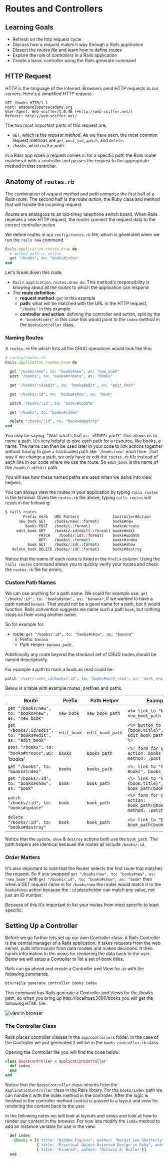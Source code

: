 # Routes and Controllers
## Learning Goals
- Refresh on the http request cycle
- Discuss how a request makes it way through a Rails application
- Dissect the _routes file_ and learn how to define routes
- Explore the role of _controllers_ in a Rails application
- Create a basic controller using the Rails generate command

## HTTP Request
HTTP is the language of the internet. Browsers send HTTP requests to our servers. Here's a simplified HTTP request:

    GET /books HTTP/1.1
    Host: adadevelopersacademy.org
    User-Agent: Web-sniffer/1.0.46 (+http://web-sniffer.net/)
    Referer: http://web-sniffer.net/

The two most important parts of this request are:

- `GET`, which is the _request method_. As we have seen, the most common request methods are `get`, `post`, `put`, `patch`, and `delete`.
- `/books`, which is the _path_.

In a Rails app when a request comes in for a specific _path_ the Rails router	matches it with a controller and passes the request to the appropriate method in that controller.




## Anatomy of `routes.rb`
The combination of _request method_ and _path_ comprise the first half of a Rails _route_. The second half is the route _action_, the Ruby class and method that will handle the incoming request.

_Routes_ are analogous to an old-timey telephone switch board. When Rails receives a new HTTP request, the _routes_ connect the request data to the correct _controller action_.

We define routes in our `config/routes.rb` file, which is generated when we run the `rails new` command.

```ruby
Rails.application.routes.draw do
  # method path => action
  get "/books", to: "books#index"
end
```

Let's break down this code:

- `Rails.application.routes.draw do`: This method's responsibility is knowing about all the _routes_ to which the application can respond.
- The **route definition**:
  - **request method**: `get` in this example
  - **path**: what will be matched with the URL in the HTTP request, `"/books"` in this example
  - **controller and action**: defining the controller and action, split by the `#`. `"books#index"` in this case this would point to the `index` method in the `BooksController` class.

### Naming Routes

A `routes.rb` file which lists all the CRUD operations would look like this:

```ruby
# config/routes.rb
Rails.application.routes.draw do

  get "/books/new", to: "books#new", as: "new_book"
  post "/books", to: "books#create", as: "books"

  get '/books/:id/edit', to: 'books#edit', as: "edit_book"

  get "/books/:id", to: "books#show", as: "book"

  patch '/books/:id', to: 'books#update'

  get "/books", to: "books#index"

  delete "/books/:id", to: "books#destroy"
end
```

You may be saying, "Wait what's that `as: <STUFF>` part?"  This allows us to name a path.  It's very helpful to give each path for a resource, like books, a name.  The name can then be used later in your code to link actions together without having to give a hardcoded path like `'/books/new'` each time.  That way if we change a path, we only have to edit the `routes.rb` file instead of each line in our code where we use the route.  So `edit_book` is the name of the `/books/:id/edit` path.

You will see how these named paths are used when we delve into view helpers.

You can always view the routes in your application by typing `rails routes` in the terminal.  Given the `routes.rb` file above, typing `rails routes` will result in the following:

```bash
$ rails routes
        Prefix Verb   URI Pattern               Controller#Action
      new_book GET    /books/new(.:format)      books#new
         books POST   /books(.:format)          books#create
     edit_book GET    /books/:id/edit(.:format) books#edit
               PATCH    /books/:id(.:format)    books#update
               GET    /books(.:format)          books#index
          book GET    /books/:id(.:format)      books#show
   delete_book DELETE /books/:id(.:format)      books#destroy
```

Notice that the name of each route is listed in the `Prefix` column.  Using the `rails routes` command allows you to quickly verify your routes and check the `routes.rb` file for errors.


### Custom Path Names

We can use anything for a path name.  We could for example use:  `get "/books/:id", to: "books#show", as: "banana"`, if we wanted to have a path named `banana`.  That would not be a good name for a path, but it would function.  Rails convention suggests we name such a path `book`, but nothing stops us from using another name.

So for example for:

-  route:  `get "/books/:id", to: "books#show", as: "banana"`
	-  Prefix: `banana`
	-  Path Helper: `banana_path`.

Additionally any route beyond the standard set of CRUD routes should be named descriptively.

For example a path to mark a book as read could be:

```ruby
patch '/user/:user_id/books/:id', to: 'books#mark_read', as: 'mark_read'
```

Below is a table with example routes, prefixes and paths.

|   Route	|   Prefix	|   Path Helper	|	Example  |
|---	|---	|---	|---	|
|   `get "/books/new", to: "books#new", as: "new_book"`	|   `new_book`	|   `new_book_path`	|	`<%= link_to "New book", new_book_path %>`
|   `get "/books/:id/edit", to: "books#edit", as: "edit_book"`	|   `edit_book`	|   `edit_book_path`	|  `<%= button_to "Edit #{book.title}", edit_book_path(book.id) %>`	|
|   `post "/books", to: "books#create"`, as: 'books'	|   `books`	|   `books_path`	| `<%= form_for @book, action: books_path, method: :post %>`	|
|   `get "/books", to: "books#index"`	|   `books`	|   `books_path`	| `<%= link_to "All Books", books_path %>`  |
|	`get "/books/:id", to: "books#show", as: "book"` | 	`book`  |	`book_path`  |	`<%= link_to "View #{book.title}", book_path(book.id) %>`	|
|	`patch "/books/:id", to: "books#update"` | 	`book`  |	`book_path`  |	`<%= form_for @book, action: book_path(@book.id), method: :patch %>`  |
|	`delete "/books/:id", to: "books#destroy"` | 	`book`  |	`book_path`  |	`<%= link_to "Delete", book_path(book.id) %>`  |


Notice that the `update`, `show` & `destroy` actions both use the `book_path`.  The path helpers are identical because the routes all include `/books/:id`.

### Order Matters

It's also important to note that the Router selects the first route that matches the request.  So if you swapped `get "/books/new", to: "books#new", as: "new_book"` with `get "/books/:id", to: "books#show", as: "book"` then when a GET request came in for `/books/new` the router would match it to the `books#show` action because the `:id` placeholder can match any value, not just an ID number.

Because of this it's important to list your routes from most specific to least specific.

## Setting Up a Controller
Before we go further lets set up our own Controller class.  A Rails Controller is the central manager of a Rails application.  It takes requests from the web server, pulls information from data models and makes decisions.  It then hands information to the views for rendering the data back to the user.  Below we will setup a Controller to list a set of book titles.

Rails can go ahead and create a Controller and View for us with the following commands.

```bash
bin/rails generate controller Books index
```

This command has Rails generate a Controller and Views for the /books path, so when you bring up http://localhost:3000/books you will get the following HTML file.

![view in browser](images/index.html.erb.png)

### The Controller Class

Rails places controller classes in the `app/controllers` folder.  In the case of the Controller we just generated it will be in the `books_controller.rb` class.

Opening the Controller file you will find the code below:

```ruby
class BooksController < ApplicationController
  def index
  end
end
```
Notice that the `BooksController` class inherits from the `ApplicationController` class in the Rails library.  For the `books/index` path we can handle it with the index method in the controller.  After the logic is finished in the controller method control is passed to a layout and view for rendering the content back to the user.

In the following notes we will look at layouts and views and look at how to render our content in the browser.  For now lets modify the `index` method to add an instance variable for use in the view.

```ruby
  def index
    @books = [{ title: "Hidden Figures", author: "Margot Lee Shetterly"},
              { title: "Practical Object-Oriented Design in Ruby", author: "Sandi Metz"},
              { title: "Kindred", author: "Octavia E. Butler"}]
  end
```
